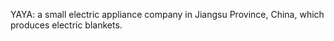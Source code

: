  YAYA: a small electric appliance company in Jiangsu Province, China, which produces electric blankets.